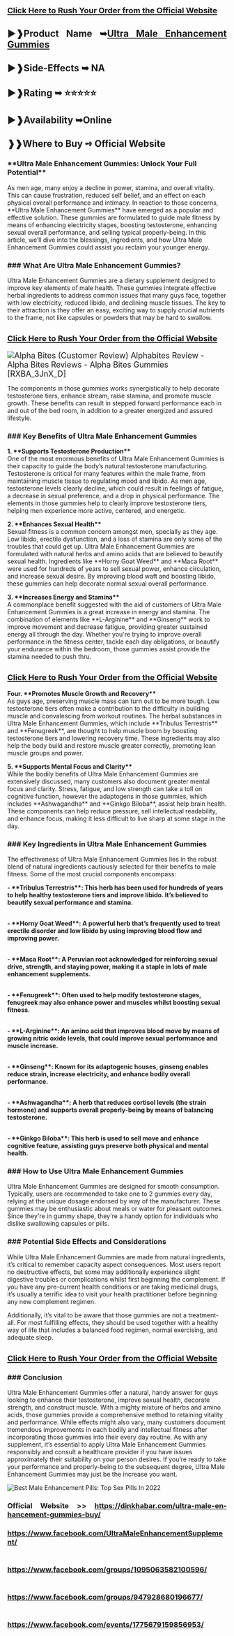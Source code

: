 <h2 align="justify"><a href="https://dinkhabar.com/ultra-male-enhancement-gummies-buy/"><span style="font-size: large;"><span lang="en-US">Click Here to Rush Your Order from the Official Website</span></span></a></h2>
<h2 align="justify">►❱<span lang="en-US">Product Name ➥</span><a href="https://dinkhabar.com/ultra-male-enhancement-gummies-buy/"><span lang="en-US">Ultra Male Enhancement Gummies</span></a></h2>
<h2 lang="en-US" align="justify">►❱Side-Effects ➥ NA</h2>
<h2 lang="en-US" align="justify">►❱Rating ➥ ⭐⭐⭐⭐⭐</h2>
<h2 lang="en-US" align="justify">►❱Availability ➥Online</h2>
<h2 lang="en-US" align="justify">❱❱Where to Buy ➺ Official Website</h2>
<h3>**Ultra Male Enhancement Gummies: Unlock Your Full Potential**</h3>
<p>As men age, many enjoy a decline in power, stamina, and overall vitality. This can cause frustration, reduced self belief, and an effect on each physical overall performance and intimacy. In reaction to those concerns, **Ultra Male Enhancement Gummies** have emerged as a popular and effective solution. These gummies are formulated to guide male fitness by means of enhancing electricity stages, boosting testosterone, enhancing sexual overall performance, and selling typical properly-being. In this article, we&rsquo;ll dive into the blessings, ingredients, and how Ultra Male Enhancement Gummies could assist you reclaim your younger energy.</p>
<h3>### What Are Ultra Male Enhancement Gummies?</h3>
<p>Ultra Male Enhancement Gummies are a dietary supplement designed to improve key elements of male health. These gummies integrate effective herbal ingredients to address common issues that many guys face, together with low electricity, reduced libido, and declining muscle tissues. The key to their attraction is they offer an easy, exciting way to supply crucial nutrients to the frame, not like capsules or powders that may be hard to swallow.</p>
<h2 align="justify"><a href="https://dinkhabar.com/ultra-male-enhancement-gummies-buy/"><span style="font-size: large;"><span lang="en-US">Click Here to Rush Your Order from the Official Website</span></span></a></h2>
<p><span style="font-size: large;"><span lang="en-US"><img src="https://i.ytimg.com/vi/4YaZxp6PR5c/maxresdefault.jpg?focalcrop=2800x628x50x28&amp;format=auto" alt="Alpha Bites (Customer Review) Alphabites Review - Alpha Bites Reviews -  Alpha Bites Gummies [RXBA_3JnX_D]" /></span></span></p>
<p>The components in those gummies works synergistically to help decorate testosterone tiers, enhance stream, raise stamina, and promote muscle growth. These benefits can result in stepped forward performance each in and out of the bed room, in addition to a greater energized and assured lifestyle.</p>
<h3><strong>### Key Benefits of Ultra Male Enhancement Gummies</strong></h3>
<p><strong>1. **Supports Testosterone Production**</strong><br /> One of the most enormous benefits of Ultra Male Enhancement Gummies is their capacity to guide the body&rsquo;s natural testosterone manufacturing. Testosterone is critical for many features within the male frame, from maintaining muscle tissue to regulating mood and libido. As men age, testosterone levels clearly decline, which could result in feelings of fatigue, a decrease in sexual preference, and a drop in physical performance. The elements in those gummies help to clearly improve testosterone tiers, helping men experience more active, centered, and energetic.</p>
<p><strong>2. **Enhances Sexual Health**</strong><br /> Sexual fitness is a common concern amongst men, specially as they age. Low libido, erectile dysfunction, and a loss of stamina are only some of the troubles that could get up. Ultra Male Enhancement Gummies are formulated with natural herbs and amino acids that are believed to beautify sexual health. Ingredients like **Horny Goat Weed** and **Maca Root** were used for hundreds of years to sell sexual power, enhance circulation, and increase sexual desire. By improving blood waft and boosting libido, these gummies can help decorate normal sexual overall performance.</p>
<p><strong>3. **Increases Energy and Stamina**</strong><br /> A commonplace benefit suggested with the aid of customers of Ultra Male Enhancement Gummies is a great increase in energy and stamina. The combination of elements like **L-Arginine** and **Ginseng** work to improve movement and decrease fatigue, providing greater sustained energy all through the day. Whether you're trying to improve overall performance in the fitness center, tackle each day obligations, or beautify your endurance within the bedroom, those gummies assist provide the stamina needed to push thru.</p>
<h2 align="justify"><a href="https://dinkhabar.com/ultra-male-enhancement-gummies-buy/"><span style="font-size: large;"><span lang="en-US">Click Here to Rush Your Order from the Official Website</span></span></a></h2>
<p><strong>Four. **Promotes Muscle Growth and Recovery**</strong><br /> As guys age, preserving muscle mass can turn out to be more tough. Low testosterone tiers often make a contribution to the difficulty in building muscle and convalescing from workout routines. The herbal substances in Ultra Male Enhancement Gummies, which include **Tribulus Terrestris** and **Fenugreek**, are thought to help muscle boom by boosting testosterone tiers and lowering recovery time. These ingredients may also help the body build and restore muscle greater correctly, promoting lean muscle groups and power.</p>
<p><strong>5. **Supports Mental Focus and Clarity**</strong><br /> While the bodily benefits of Ultra Male Enhancement Gummies are extensively discussed, many customers also document greater mental focus and clarity. Stress, fatigue, and low strength can take a toll on cognitive function, however the adaptogens in those gummies, which includes **Ashwagandha** and **Ginkgo Biloba**, assist help brain health. These components can help reduce pressure, sell intellectual readability, and enhance focus, making it less difficult to live sharp at some stage in the day.</p>
<h3>### Key Ingredients in Ultra Male Enhancement Gummies</h3>
<p>The effectiveness of Ultra Male Enhancement Gummies lies in the robust blend of natural ingredients cautiously selected for their benefits to male fitness. Some of the most crucial components encompass:</p>
<p><strong>- **Tribulus Terrestris**: This herb has been used for hundreds of years to help healthy testosterone tiers and improve libido. It&rsquo;s believed to beautify sexual performance and stamina.</strong></p>
<p><br /><strong>- **Horny Goat Weed**: A powerful herb that&rsquo;s frequently used to treat erectile disorder and low libido by using improving blood flow and improving power.</strong></p>
<p><br /><strong>- **Maca Root**: A Peruvian root acknowledged for reinforcing sexual drive, strength, and staying power, making it a staple in lots of male enhancement supplements.</strong></p>
<p><br /><strong>- **Fenugreek**: Often used to help modify testosterone stages, fenugreek may also enhance power and muscles whilst boosting sexual fitness.</strong></p>
<p><br /><strong>- **L-Arginine**: An amino acid that improves blood move by means of growing nitric oxide levels, that could improve sexual performance and muscle increase.</strong></p>
<p><br /><strong>- **Ginseng**: Known for its adaptogenic houses, ginseng enables reduce strain, increase electricity, and enhance bodily overall performance.</strong></p>
<p><br /><strong>- **Ashwagandha**: A herb that reduces cortisol levels (the strain hormone) and supports overall properly-being by means of balancing testosterone.</strong></p>
<p><br /><strong>- **Ginkgo Biloba**: This herb is used to sell move and enhance cognitive feature, assisting guys preserve both physical and mental health.</strong></p>
<h3>### How to Use Ultra Male Enhancement Gummies</h3>
<p>Ultra Male Enhancement Gummies are designed for smooth consumption. Typically, users are recommended to take one to 2 gummies every day, relying at the unique dosage endorsed by way of the manufacturer. These gummies may be enthusiastic about meals or water for pleasant outcomes. Since they're in gummy shape, they're a handy option for individuals who dislike swallowing capsules or pills.</p>
<h3>### Potential Side Effects and Considerations</h3>
<p>While Ultra Male Enhancement Gummies are made from natural ingredients, it&rsquo;s critical to remember capacity aspect consequences. Most users report no destructive effects, but some may additionally experience slight digestive troubles or complications whilst first beginning the complement. If you have any pre-current health conditions or are taking medicinal drugs, it&rsquo;s usually a terrific idea to visit your health practitioner before beginning any new complement regimen.</p>
<p>Additionally, it&rsquo;s vital to be aware that those gummies are not a treatment-all. For most fulfilling effects, they should be used together with a healthy way of life that includes a balanced food regimen, normal exercising, and adequate sleep.</p>
<h2 align="justify"><a href="https://dinkhabar.com/ultra-male-enhancement-gummies-buy/"><span style="font-size: large;"><span lang="en-US">Click Here to Rush Your Order from the Official Website</span></span></a></h2>
<h3>### Conclusion</h3>
<p>Ultra Male Enhancement Gummies offer a natural, handy answer for guys looking to enhance their testosterone, improve sexual health, decorate strength, and construct muscle. With a mighty mixture of herbs and amino acids, those gummies provide a comprehensive method to retaining vitality and performance. While effects might also vary, many customers document tremendous improvements in each bodily and intellectual fitness after incorporating those gummies into their every day routine. As with any supplement, it&rsquo;s essential to apply Ultra Male Enhancement Gummies responsibly and consult a healthcare provider if you have issues approximately their suitability on your person desires. If you&rsquo;re ready to take your performance and properly-being to the subsequent degree, Ultra Male Enhancement Gummies may just be the increase you want.</p>
<p><img src="https://imageio.forbes.com/specials-images/imageserve/62549232b89c1672bdba25fa/Getty-Images/960x0.jpg?format=jpg&amp;width=960" alt="Best Male Enhancement Pills: Top Sex Pills In 2022" /></p>
<h3 lang="en-US" align="justify"><strong>Official Website &gt;&gt;</strong> <a href="https://dinkhabar.com/ultra-male-enhancement-gummies-buy/">https://dinkhabar.com/ultra-male-enhancement-gummies-buy/</a></h3>
<h3 lang="en-US" align="justify"><a href="https://www.facebook.com/UltraMaleEnhancementSupplement/" target="_blank">https://www.facebook.com/UltraMaleEnhancementSupplement/</a></h3>
<h3 lang="en-US" align="justify"><br /> <a href="https://www.facebook.com/groups/1095063582100596/" target="_blank">https://www.facebook.com/groups/1095063582100596/</a></h3>
<h3 lang="en-US" align="justify"><br /> <a href="https://www.facebook.com/groups/947928680196677/" target="_blank">https://www.facebook.com/groups/947928680196677/</a></h3>
<h3 lang="en-US" align="justify"><br /> <a href="https://www.facebook.com/events/1775679159856953/" target="_blank">https://www.facebook.com/events/1775679159856953/</a></h3>
